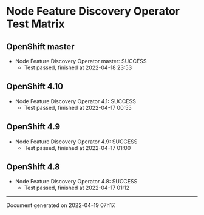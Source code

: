 
Node Feature Discovery Operator Test Matrix
===========================================

OpenShift master
----------------



* Node Feature Discovery Operator master: SUCCESS
  - Test passed, finished at 2022-04-18 23:53






OpenShift 4.10
--------------



* Node Feature Discovery Operator 4.1: SUCCESS
  - Test passed, finished at 2022-04-17 00:55






OpenShift 4.9
-------------



* Node Feature Discovery Operator 4.9: SUCCESS
  - Test passed, finished at 2022-04-17 01:00






OpenShift 4.8
-------------



* Node Feature Discovery Operator 4.8: SUCCESS
  - Test passed, finished at 2022-04-17 01:12






---
Document generated on 2022-04-19 07h17.

